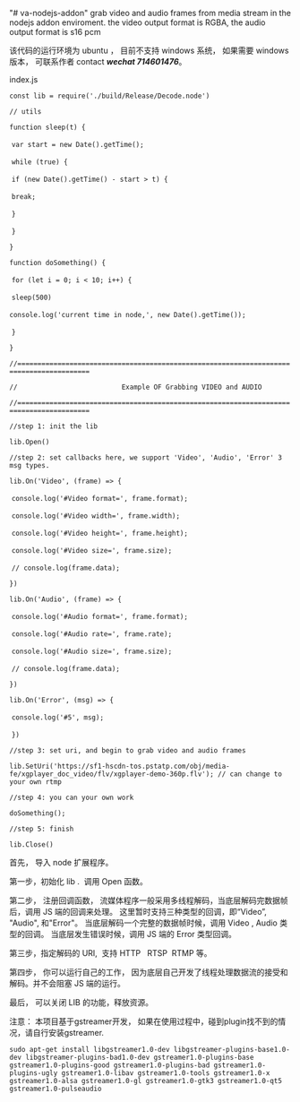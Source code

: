 "# va-nodejs-addon"
grab video and audio frames from media stream in the nodejs addon enviroment.  the video output format is RGBA,  the audio output format is s16 pcm 

该代码的运行环境为 ubuntu ， 目前不支持 windows 系统， 如果需要 windows 版本， 可联系作者 contact ***wechat  714601476***。

index.js

`const lib = require('./build/Release/Decode.node')`

`// utils`

`function sleep(t) {`

​    `var start = new Date().getTime();`

​    `while (true) {`

​        `if (new Date().getTime() - start > t) {`

​            `break;`

​        `}`

​    `}`

`}`



`function doSomething() {`

​    `for (let i = 0; i < 10; i++) {`

​        `sleep(500)`

​        `console.log('current time in node,', new Date().getTime());`

​    `}`

`}`

`//========================================================================================`

`//                          Example OF Grabbing VIDEO and AUDIO`

`//========================================================================================`

`//step 1: init the lib`

`lib.Open()`



`//step 2: set callbacks here, we support 'Video', 'Audio', 'Error' 3 msg types.`

`lib.On('Video', (frame) => {`

​    `console.log('#Video format=', frame.format);`

​    `console.log('#Video width=', frame.width);`

​    `console.log('#Video height=', frame.height);`

​    `console.log('#Video size=', frame.size);`

​    `// console.log(frame.data);`

`})`

`lib.On('Audio', (frame) => {`

​    `console.log('#Audio format=', frame.format);`

​    `console.log('#Audio rate=', frame.rate);`

​    `console.log('#Audio size=', frame.size);`

​    `// console.log(frame.data);`

`})`

`lib.On('Error', (msg) => {`

​        `console.log('#5', msg);`

​    `})`

`//step 3: set uri, and begin to grab video and audio frames`

`lib.SetUri('https://sf1-hscdn-tos.pstatp.com/obj/media-fe/xgplayer_doc_video/flv/xgplayer-demo-360p.flv'); // can change to your own rtmp` 

`//step 4: you can your own work` 

`doSomething();`

`//step 5: finish`

`lib.Close()`


首先， 导入 node 扩展程序。

第一步，初始化 lib .  调用 Open 函数。

第二步， 注册回调函数， 流媒体程序一般采用多线程解码，当底层解码完数据帧后，调用 JS 端的回调来处理。 这里暂时支持三种类型的回调，即“Video”, "Audio", 和"Error"。 当底层解码一个完整的数据帧时候，调用 Video , Audio 类型的回调。 当底层发生错误时候，调用 JS 端的 Error 类型回调。

第三步，指定解码的 URI,  支持 HTTP   RTSP  RTMP 等。

第四步， 你可以运行自己的工作， 因为底层自己开发了线程处理数据流的接受和解码。并不会阻塞 JS 端的运行。

最后， 可以关闭 LIB 的功能，释放资源。


注意： 本项目基于gstreamer开发， 如果在使用过程中，碰到plugin找不到的情况，请自行安装gstreamer.

`sudo apt-get install libgstreamer1.0-dev libgstreamer-plugins-base1.0-dev libgstreamer-plugins-bad1.0-dev gstreamer1.0-plugins-base gstreamer1.0-plugins-good gstreamer1.0-plugins-bad gstreamer1.0-plugins-ugly gstreamer1.0-libav gstreamer1.0-tools gstreamer1.0-x gstreamer1.0-alsa gstreamer1.0-gl gstreamer1.0-gtk3 gstreamer1.0-qt5 gstreamer1.0-pulseaudio`


